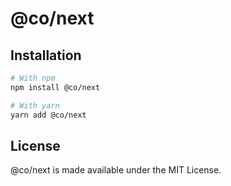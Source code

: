 # @co/next

## Installation
```bash
# With npm
npm install @co/next

# With yarn
yarn add @co/next
```

## License
@co/next is made available under the MIT License.
